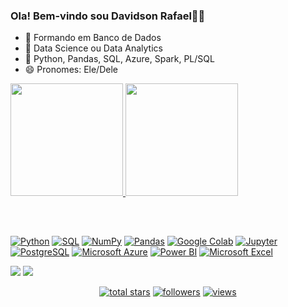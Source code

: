 
 ### Ola! Bem-vindo sou Davidson Rafael👋🏾


- 🔭 Formando em Banco de Dados
- 🔎 Data Science ou Data Analytics
- 🌱 Python, Pandas, SQL, Azure, Spark, PL/SQL
- 😄 Pronomes: Ele/Dele

<div>
  <a href="https://github.com/davidsonnunes">
  <img height="180em" src="https://github-readme-stats.vercel.app/api?username=davidsonnunes&show_icons=true&theme=merko&include_all_commits=true&count_private=true"/>
  <img height="180em" src="https://github-readme-stats.vercel.app/api/top-langs/?username=davidsonnunes&layout=compact&langs_count=7&theme=merko"/>
</div>

##
<p>
<!-- Social badges section --> 
<div style="display: inline_block"><br>
<!-- <img align="center" alt="python" height="60" width="60" src="https://cdn.jsdelivr.net/gh/devicons/devicon/icons/python/python-original-wordmark.svg"> 
<img align="center" alt="pandas" height="60" width="60" src="https://cdn.jsdelivr.net/gh/devicons/devicon/icons/pandas/pandas-original-wordmark.svg"> 
<img align="center" alt="jupyter" height="60" width="60" src="https://cdn.jsdelivr.net/gh/devicons/devicon/icons/jupyter/jupyter-original-wordmark.svg"> 
<img align="center" alt="sql" height="60" width="60" src="https://cdn.jsdelivr.net/gh/devicons/devicon/icons/mysql/mysql-original-wordmark.svg"> 
<img align="center" alt="azure" height="60" width="60" src="https://cdn.jsdelivr.net/gh/devicons/devicon/icons/azure/azure-original.svg">  -->

<a href="#"><img alt="Python" src="https://img.shields.io/badge/Python-14354C.svg?logo=python&logoColor=white"></a>
<a href="#"><img alt="SQL" src="https://custom-icon-badges.herokuapp.com/badge/SQL-025E8C.svg?logo=database&logoColor=white"></a>
<a href="#"><img alt="NumPy" src="https://img.shields.io/badge/Numpy-013243.svg?logo=numpy&logoColor=white"></a>
<a href="#"><img alt="Pandas" src="https://img.shields.io/badge/Pandas-150458.svg?logo=pandas&logoColor=white"></a>
<a href="#"><img alt="Google Colab" src="https://img.shields.io/badge/Google%20Colab-F9AB00.svg?logo=googlecolab&logoColor=white"></a>
<a href="#"><img alt="Jupyter" src="https://img.shields.io/badge/Jupyter-F37626.svg?logo=Jupyter&logoColor=white"></a>
<a href="#"><img alt="PostgreSQL" src ="https://img.shields.io/badge/PostgreSQL-316192.svg?logo=postgresql&logoColor=white"></a>
<a href="#"><img alt="Microsoft Azure" src="https://img.shields.io/badge/Microsoft%20Azure-0078D4.svg?logo=microsoftazure&logoColor=white"></a>
<a href="#"><img alt="Power BI" src="https://img.shields.io/badge/Power%20BI-F2C811.svg?logo=powerbi&logoColor=black"></a>
 <a href="#"><img alt="Microsoft Excel" src="https://img.shields.io/badge/Microsoft%20Excel-217346?logo=microsoftexcel&logoColor=white"></a>
</p>

<p>

<div> 
<a href="https://www.linkedin.com/in/davidson-rafael/" target="_blank"><img src="https://img.shields.io/badge/-LinkedIn-%230077B5?style=for-the-badge&logo=linkedin&logoColor=white" target="_blank"></a> 
<a href = "mailto:"><img src="https://img.shields.io/badge/Microsoft_Outlook-0078D4?style=for-the-badge&logo=microsoft-outlook&logoColor=white" target="_blank"></a>

</div>
</P>

<p>
 <!-- 
<div align="left" height="60" width="60">
  
  [![Readme Card](https://github-readme-stats.vercel.app/api/pin/?username=Priscaruso&repo=ETL_com_Python&theme=radical)](https://github.com/Priscaruso/ETL_com_Python) 
  [![Readme Card](https://github-readme-stats.vercel.app/api/pin/?username=Priscaruso&repo=Bookclub_project&theme=radical)](https://github.com/Priscaruso/Bookclub_project)
   [![Readme Card](https://github-readme-stats.vercel.app/api/pin/?username=Priscaruso&repo=BigData-AWS&theme=radical)](https://github.com/Priscaruso/BigData-AWS)
  </div>

  -->
</p>

<!-- Social badges section -->
<p align="center">
 
  <a href="https://github.com/davidsonnunes?tab=repositories&sort=stargazers">
    <img alt="total stars" title="Total stars on GitHub" src="https://custom-icon-badges.herokuapp.com/badge/dynamic/json?logo=star&host=formatted-dynamic-badges.herokuapp.com&formatter=metric&style=for-the-badge&color=55960c&labelColor=488207&label=stars&query=%24.stars&url=https%3A%2F%2Fapi.github-star-counter.workers.dev%2Fuser%2Fdavidsonnunes"/></a>
  <a href="https://github.com/davidsonnunes?tab=followers">
    <img alt="followers" title="Follow me on Github" src="https://custom-icon-badges.herokuapp.com/github/followers/davidsonnunes?color=236ad3&labelColor=1155ba&style=for-the-badge&logo=person-add&label=Follow&logoColor=white"/></a>
  <a href="https://github.com/davidsonnunes/Counter-View-Profile">
    <img alt="views" title="GitHub profile views" src="https://subverso.com.br/app/davidsonnunes"/></a>
</p>




<!--
**davidsonnunes/davidsonnunes** is a ✨ _special_ ✨ repository because its `README.md` (this file) appears on your GitHub profile.
-->

